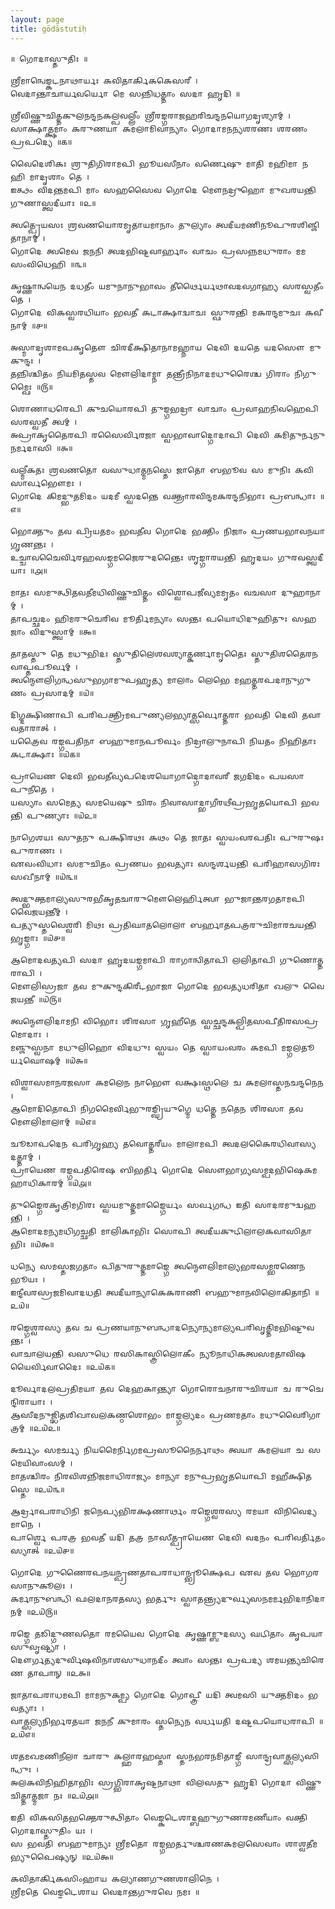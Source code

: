 ```yaml
---
layout: page
title: gōdāstutiḥ
---
```

    ॥ 𑌗𑍋𑌦𑌾𑌸𑍍𑌤𑍁𑌤𑌿𑌃 ॥

    𑌶𑍍𑌰𑍀𑌮𑌾𑌨𑍍𑌵𑍇𑌙𑍍𑌕𑌟𑌨𑌾𑌥𑌾𑌰𑍍𑌯𑌃 𑌕𑌵𑌿𑌤𑌾𑌰𑍍𑌕𑌿𑌕𑌕𑍇𑌸𑌰𑍀 ।
    𑌵𑍇𑌦𑌾𑌨𑍍𑌤𑌾𑌚𑌾𑌰𑍍𑌯𑌵𑌰𑍍𑌯𑍋 𑌮𑍇 𑌸𑌨𑍍𑌨𑌿𑌧𑌤𑍍𑌤𑌾𑌂 𑌸𑌦𑌾 𑌹𑍃𑌦𑌿 ॥

    𑌶𑍍𑌰𑍀𑌵𑌿𑌷𑍍𑌣𑍁𑌚𑌿𑌤𑍍𑌤𑌕𑍁𑌲𑌨𑌨𑍍𑌦𑌨𑌕𑌲𑍍𑌪𑌵𑌲𑍍𑌲𑍀𑌂 𑌶𑍍𑌰𑍀𑌰𑌙𑍍𑌗𑌰𑌾𑌜𑌹𑌰𑌿𑌚𑌨𑍍𑌦𑌨𑌯𑍋𑌗𑌦𑍃𑌶𑍍𑌯𑌾𑌮𑍍 ।
    𑌸𑌾𑌕𑍍𑌷𑌾𑌤𑍍𑌕𑍍𑌷𑌮𑌾𑌂 𑌕𑌰𑍁𑌣𑌯𑌾 𑌕𑌮𑌲𑌾𑌮𑌿𑌵𑌾𑌨𑍍𑌯𑌾𑌂 𑌗𑍋𑌦𑌾𑌮𑌨𑌨𑍍𑌯𑌶𑌰𑌣𑌃 𑌶𑌰𑌣𑌂 𑌪𑍍𑌰𑌪𑌦𑍍𑌯𑍇 ॥௧॥

    𑌵𑍈𑌦𑍇𑌶𑌿𑌕𑌃 𑌶𑍍𑌰𑍁𑌤𑌿𑌗𑌿𑌰𑌾𑌮𑌪𑌿 𑌭𑍂𑌯𑌸𑍀𑌨𑌾𑌂 𑌵𑌰𑍍𑌣𑍇𑌷𑍁 𑌮𑌾𑌤𑌿 𑌮𑌹𑌿𑌮𑌾 𑌨 𑌹𑌿 𑌮𑌾𑌦𑍃𑌶𑌾𑌂 𑌤𑍇 ।
    𑌇𑌤𑍍𑌥𑌂 𑌵𑌿𑌦𑌨𑍍𑌤𑌮𑌪𑌿 𑌮𑌾𑌂 𑌸𑌹𑌸𑍈𑌵 𑌗𑍋𑌦𑍇 𑌮𑍌𑌨𑌦𑍍𑌰𑍁𑌹𑍋 𑌮𑍁𑌖𑌰𑌯𑌨𑍍𑌤𑌿 𑌗𑍁𑌣𑌾𑌸𑍍𑌤𑍍𑌵𑌦𑍀𑌯𑌾𑌃 ॥௨॥

    𑌤𑍍𑌵𑌤𑍍𑌪𑍍𑌰𑍇𑌯𑌸𑌃 𑌶𑍍𑌰𑌵𑌣𑌯𑍋𑌰𑌮𑍃𑌤𑌾𑌯𑌮𑌾𑌨𑌾𑌂 𑌤𑍁𑌲𑍍𑌯𑌾𑌂 𑌤𑍍𑌵𑌦𑍀𑌯𑌮𑌣𑌿𑌨𑍂𑌪𑍁𑌰𑌶𑌿𑌞𑍍𑌜𑌿𑌤𑌾𑌨𑌾𑌮𑍍 ।
    𑌗𑍋𑌦𑍇 𑌤𑍍𑌵𑌮𑍇𑌵 𑌜𑌨𑌨𑌿 𑌤𑍍𑌵𑌦𑌭𑌿𑌷𑍍𑌟𑌵𑌾𑌰𑍍𑌹𑌾𑌂 𑌵𑌾𑌚𑌂 𑌪𑍍𑌰𑌸𑌨𑍍𑌨𑌮𑌧𑍁𑌰𑌾𑌂 𑌮𑌮 𑌸𑌂𑌵𑌿𑌧𑍇𑌹𑌿 ॥௩॥

    𑌕𑍃𑌷𑍍𑌣𑌾𑌨𑍍𑌵𑌯𑍇𑌨 𑌦𑌧𑌤𑍀𑌂 𑌯𑌮𑍁𑌨𑌾𑌨𑍁𑌭𑌾𑌵𑌂 𑌤𑍀𑌰𑍍𑌥𑍈𑌰𑍍𑌯𑌥𑌾𑌵𑌦𑌵𑌗𑌾𑌹𑍍𑌯 𑌸𑌰𑌸𑍍𑌵𑌤𑍀𑌂 𑌤𑍇 ।
    𑌗𑍋𑌦𑍇 𑌵𑌿𑌕𑌸𑍍𑌵𑌰𑌧𑌿𑌯𑌾𑌂 𑌭𑌵𑌤𑍀 𑌕𑌟𑌾𑌕𑍍𑌷𑌾𑌦𑍍𑌵𑌾𑌚𑌃 𑌸𑍍𑌫𑍁𑌰𑌨𑍍𑌤𑌿 𑌮𑌕𑌰𑌨𑍍𑌦𑌮𑍁𑌚𑌃 𑌕𑌵𑍀𑌨𑌾𑌮𑍍 ॥௪॥

    𑌅𑌸𑍍𑌮𑌾𑌦𑍃𑌶𑌾𑌮𑌪𑌕𑍃𑌤𑍌 𑌚𑌿𑌰𑌦𑍀𑌕𑍍𑌷𑌿𑌤𑌾𑌨𑌾𑌮𑌹𑍍𑌨𑌾𑌯 𑌦𑍇𑌵𑌿 𑌦𑌯𑌤𑍇 𑌯𑌦𑌸𑍌 𑌮𑍁𑌕𑍁𑌨𑍍𑌦𑌃 ।
    𑌤𑌨𑍍𑌨𑌿𑌶𑍍𑌚𑌿𑌤𑌂 𑌨𑌿𑌯𑌮𑌿𑌤𑌸𑍍𑌤𑌵 𑌮𑍌𑌲𑌿𑌦𑌾𑌮𑍍𑌨𑌾 𑌤𑌨𑍍𑌤𑍍𑌰𑍀𑌨𑌿𑌨𑌾𑌦𑌮𑌧𑍁𑌰𑍈𑌶𑍍𑌚 𑌗𑌿𑌰𑌾𑌂 𑌨𑌿𑌗𑍁𑌮𑍍𑌫𑍈𑌃 ॥௫॥

    𑌶𑍋𑌣𑌾𑌧𑌰𑍇𑌪𑌿 𑌕𑍁𑌚𑌯𑍋𑌰𑌪𑌿 𑌤𑍁𑌙𑍍𑌗𑌭𑌦𑍍𑌰𑌾 𑌵𑌾𑌚𑌾𑌂 𑌪𑍍𑌰𑌵𑌾𑌹𑌨𑌿𑌵𑌹𑍇𑌪𑌿 𑌸𑌰𑌸𑍍𑌵𑌤𑍀 𑌤𑍍𑌵𑌮𑍍 ।
    𑌅𑌪𑍍𑌰𑌾𑌕𑍃𑌤𑍈𑌰𑌪𑌿 𑌰𑌸𑍈𑌰𑍍𑌵𑌿𑌰𑌜𑌾 𑌸𑍍𑌵𑌭𑌾𑌵𑌾𑌦𑍍𑌗𑍋𑌦𑌾𑌪𑌿 𑌦𑍇𑌵𑌿 𑌕𑌮𑌿𑌤𑍁𑌰𑍍𑌨𑌨𑍁 𑌨𑌰𑍍𑌮𑌦𑌾𑌸𑌿 ॥௬॥

    𑌵𑌲𑍍𑌮𑍀𑌕𑌤𑌃 𑌶𑍍𑌰𑌵𑌣𑌤𑍋 𑌵𑌸𑍁𑌧𑌾𑌤𑍍𑌮𑌨𑌸𑍍𑌤𑍇 𑌜𑌾𑌤𑍋 𑌬𑌭𑍂𑌵 𑌸 𑌮𑍁𑌨𑌿𑌃 𑌕𑌵𑌿𑌸𑌾𑌰𑍍𑌵𑌭𑍌𑌮𑌃 ।
    𑌗𑍋𑌦𑍇 𑌕𑌿𑌮𑌦𑍍𑌭𑍁𑌤𑌮𑌿𑌦𑌂 𑌯𑌦𑌮𑍀 𑌸𑍍𑌵𑌦𑌨𑍍𑌤𑍇 𑌵𑌕𑍍𑌤𑍍𑌰𑌾𑌰𑌵𑌿𑌨𑍍𑌦𑌮𑌕𑌰𑌨𑍍𑌦𑌨𑌿𑌭𑌾𑌃 𑌪𑍍𑌰𑌬𑌨𑍍𑌧𑌾𑌃 ॥௭॥

    𑌭𑍋𑌕𑍍𑌤𑍁𑌂 𑌤𑌵 𑌪𑍍𑌰𑌿𑌯𑌤𑌮𑌂 𑌭𑌵𑌤𑍀𑌵 𑌗𑍋𑌦𑍇 𑌭𑌕𑍍𑌤𑌿𑌂 𑌨𑌿𑌜𑌾𑌂 𑌪𑍍𑌰𑌣𑌯𑌭𑌾𑌵𑌨𑌯𑌾 𑌗𑍃𑌣𑌨𑍍𑌤𑌃 ।
    𑌉𑌚𑍍𑌚𑌾𑌵𑌚𑍈𑌰𑍍𑌵𑌿𑌰𑌹𑌸𑌙𑍍𑌗𑌮𑌜𑍈𑌰𑍁𑌦𑌨𑍍𑌤𑍈𑌃 𑌶𑍃𑌙𑍍𑌗𑌾𑌰𑌯𑌨𑍍𑌤𑌿 𑌹𑍃𑌦𑌯𑌂 𑌗𑍁𑌰𑌵𑌸𑍍𑌤𑍍𑌵𑌦𑍀𑌯𑌾𑌃 ॥௮॥

    𑌮𑌾𑌤𑌃 𑌸𑌮𑍁𑌤𑍍𑌥𑌿𑌤𑌵𑌤𑍀𑌮𑌧𑌿𑌵𑌿𑌷𑍍𑌣𑍁𑌚𑌿𑌤𑍍𑌤𑌂 𑌵𑌿𑌶𑍍𑌵𑍋𑌪𑌜𑍀𑌵𑍍𑌯𑌮𑌮𑍃𑌤𑌂 𑌵𑌚𑌸𑌾 𑌦𑍁𑌹𑌾𑌨𑌾𑌮𑍍 ।
    𑌤𑌾𑌪𑌚𑍍𑌛𑌦𑌂 𑌹𑌿𑌮𑌰𑍁𑌚𑍇𑌰𑌿𑌵 𑌮𑍂𑌰𑍍𑌤𑌿𑌮𑌨𑍍𑌯𑌾𑌂 𑌸𑌨𑍍𑌤𑌃 𑌪𑌯𑍋𑌧𑌿𑌦𑍁𑌹𑌿𑌤𑍁𑌃 𑌸𑌹𑌜𑌾𑌂 𑌵𑌿𑌦𑍁𑌸𑍍𑌤𑍍𑌵𑌾𑌮𑍍 ॥௯॥

    𑌤𑌾𑌤𑌸𑍍𑌤𑍁 𑌤𑍇 𑌮𑌧𑍁𑌭𑌿𑌦𑌃 𑌸𑍍𑌤𑍁𑌤𑌿𑌲𑍇𑌶𑌵𑌶𑍍𑌯𑌾𑌤𑍍𑌕𑌰𑍍𑌣𑌾𑌮𑍃𑌤𑍈𑌃 𑌸𑍍𑌤𑍁𑌤𑌿𑌶𑌤𑍈𑌰𑌨𑌵𑌾𑌪𑍍𑌤𑌪𑍂𑌰𑍍𑌵𑌮𑍍 ।
    𑌤𑍍𑌵𑌨𑍍𑌮𑍌𑌲𑌿𑌗𑌨𑍍𑌧𑌸𑍁𑌭𑌗𑌾𑌮𑍁𑌪𑌹𑍃𑌤𑍍𑌯 𑌮𑌾𑌲𑌾𑌂 𑌲𑍇𑌭𑍇 𑌮𑌹𑌤𑍍𑌤𑌰𑌪𑌦𑌾𑌨𑍁𑌗𑍁𑌣𑌂 𑌪𑍍𑌰𑌸𑌾𑌦𑌮𑍍 ॥௰॥

    𑌦𑌿𑌗𑍍𑌦𑌕𑍍𑌷𑌿𑌣𑌾𑌪𑌿 𑌪𑌰𑌿𑌪𑌕𑍍𑌤𑍍𑌰𑌿𑌮𑌪𑍁𑌣𑍍𑌯𑌲𑌭𑍍𑌯𑌾𑌤𑍍𑌸𑌰𑍍𑌵𑍋𑌤𑍍𑌤𑌰𑌾 𑌭𑌵𑌤𑌿 𑌦𑍇𑌵𑌿 𑌤𑌵𑌾𑌵𑌤𑌾𑌰𑌾𑌤𑍍 ।
    𑌯𑌤𑍍𑌰𑍈𑌵 𑌰𑌙𑍍𑌗𑌪𑌤𑌿𑌨𑌾 𑌬𑌹𑍁𑌮𑌾𑌨𑌪𑍂𑌰𑍍𑌵𑌂 𑌨𑌿𑌦𑍍𑌰𑌾𑌲𑍁𑌨𑌾𑌪𑌿 𑌨𑌿𑌯𑌤𑌂 𑌨𑌿𑌹𑌿𑌤𑌾𑌃 𑌕𑌟𑌾𑌕𑍍𑌷𑌾𑌃 ॥௰௧॥

    𑌪𑍍𑌰𑌾𑌯𑍇𑌣 𑌦𑍇𑌵𑌿 𑌭𑌵𑌤𑍀𑌵𑍍𑌯𑌪𑌦𑍇𑌶𑌯𑍋𑌗𑌾𑌦𑍍𑌗𑍋𑌦𑌾𑌵𑌰𑍀 𑌜𑌗𑌦𑌿𑌦𑌂 𑌪𑌯𑌸𑌾 𑌪𑍁𑌨𑍀𑌤𑍇 ।
    𑌯𑌸𑍍𑌯𑌾𑌂 𑌸𑌮𑍇𑌤𑍍𑌯 𑌸𑌮𑌯𑍇𑌷𑍁 𑌚𑌿𑌰𑌂 𑌨𑌿𑌵𑌾𑌸𑌾𑌦𑍍𑌭𑌾𑌗𑍀𑌰𑌥𑍀𑌪𑍍𑌰𑌭𑍃𑌤𑌯𑍋𑌪𑌿 𑌭𑌵𑌨𑍍𑌤𑌿 𑌪𑍁𑌣𑍍𑌯𑌾𑌃 ॥௰௨॥

    𑌨𑌾𑌗𑍇𑌶𑌯𑌃 𑌸𑍁𑌤𑌨𑍁 𑌪𑌕𑍍𑌷𑌿𑌰𑌥𑌃 𑌕𑌥𑌂 𑌤𑍇 𑌜𑌾𑌤𑌃 𑌸𑍍𑌵𑌯𑌂𑌵𑌰𑌪𑌤𑌿𑌃 𑌪𑍁𑌰𑍁𑌷𑌃 𑌪𑍁𑌰𑌾𑌣𑌃 ।
    𑌏𑌵𑌂𑌵𑌿𑌧𑌾𑌃 𑌸𑌮𑍁𑌚𑌿𑌤𑌂 𑌪𑍍𑌰𑌣𑌯𑌂 𑌭𑌵𑌤𑍍𑌯𑌾𑌃 𑌸𑌨𑍍𑌦𑌰𑍍𑌶𑌯𑌨𑍍𑌤𑌿 𑌪𑌰𑌿𑌹𑌾𑌸𑌗𑌿𑌰𑌃 𑌸𑌖𑍀𑌨𑌾𑌮𑍍 ॥௰௩॥

    𑌤𑍍𑌵𑌦𑍍𑌭𑍁𑌕𑍍𑌤𑌮𑌾𑌲𑍍𑌯𑌸𑍁𑌰𑌭𑍀𑌕𑍃𑌤𑌚𑌾𑌰𑍁𑌮𑍌𑌲𑍇𑌰𑍍𑌹𑌿𑌤𑍍𑌵𑌾 𑌭𑍁𑌜𑌾𑌨𑍍𑌤𑌰𑌗𑌤𑌾𑌮𑌪𑌿 𑌵𑍈𑌜𑌯𑌨𑍍𑌤𑍀𑌮𑍍 ।
    𑌪𑌤𑍍𑌯𑍁𑌸𑍍𑌤𑌵𑍇𑌶𑍍𑌵𑌰𑌿 𑌮𑌿𑌥𑌃 𑌪𑍍𑌰𑌤𑌿𑌘𑌾𑌤𑌲𑍋𑌲𑌾 𑌬𑌰𑍍𑌹𑌾𑌤𑌪𑌤𑍍𑌰𑌰𑍁𑌚𑌿𑌮𑌾𑌰𑌚𑌯𑌨𑍍𑌤𑌿 𑌭𑍃𑌙𑍍𑌗𑌾𑌃 ॥௰௪॥

    𑌆𑌮𑍋𑌦𑌵𑌤𑍍𑌯𑌪𑌿 𑌸𑌦𑌾 𑌹𑍃𑌦𑌯𑌙𑍍𑌗𑌮𑌾𑌪𑌿 𑌰𑌾𑌗𑌾𑌨𑍍𑌵𑌿𑌤𑌾𑌪𑌿 𑌲𑌲𑌿𑌤𑌾𑌪𑌿 𑌗𑍁𑌣𑍋𑌤𑍍𑌤𑌰𑌾𑌪𑌿 ।
    𑌮𑍌𑌲𑌿𑌸𑍍𑌰𑌜𑌾 𑌤𑌵 𑌮𑍁𑌕𑍁𑌨𑍍𑌦𑌕𑌿𑌰𑍀𑌟𑌭𑌾𑌜𑌾 𑌗𑍋𑌦𑍇 𑌭𑌵𑌤𑍍𑌯𑌧𑌰𑌿𑌤𑌾 𑌖𑌲𑍁 𑌵𑍈𑌜𑌯𑌨𑍍𑌤𑍀 ॥௰௫॥

    𑌤𑍍𑌵𑌨𑍍𑌮𑍌𑌲𑌿𑌦𑌾𑌮𑌨𑌿 𑌵𑌿𑌭𑍋𑌃 𑌶𑌿𑌰𑌸𑌾 𑌗𑍃𑌹𑍀𑌤𑍇 𑌸𑍍𑌵𑌚𑍍𑌛𑌨𑍍𑌦𑌕𑌲𑍍𑌪𑌿𑌤𑌸𑌪𑍀𑌤𑌿𑌰𑌸𑌪𑍍𑌰𑌮𑍋𑌦𑌾𑌃 ।
    𑌮𑌞𑍍𑌜𑍁𑌸𑍍𑌵𑌨𑌾 𑌮𑌧𑍁𑌲𑌿𑌹𑍋 𑌵𑌿𑌦𑌧𑍁𑌃 𑌸𑍍𑌵𑌯𑌂 𑌤𑍇 𑌸𑍍𑌵𑌾𑌯𑌂𑌵𑌰𑌂 𑌕𑌮𑌪𑌿 𑌮𑌙𑍍𑌗𑌲𑌤𑍂𑌰𑍍𑌯𑌘𑍋𑌷𑌮𑍍 ॥௰௬॥

    𑌵𑌿𑌶𑍍𑌵𑌾𑌸𑌮𑌾𑌨𑌰𑌜𑌸𑌾 𑌕𑌮𑌲𑍇𑌨 𑌨𑌾𑌭𑍌 𑌵𑌕𑍍𑌷𑌃𑌸𑍍𑌥𑌲𑍇 𑌚 𑌕𑌮𑌲𑌾𑌸𑍍𑌤𑌨𑌚𑌨𑍍𑌦𑌨𑍇𑌨 ।
    𑌆𑌮𑍋𑌦𑌿𑌤𑍋𑌪𑌿 𑌨𑌿𑌗𑌮𑍈𑌰𑍍𑌵𑌿𑌭𑍁𑌰𑌙𑍍𑌘𑍍𑌰𑌿𑌯𑍁𑌗𑍍𑌮𑍇 𑌧𑌤𑍍𑌤𑍇 𑌨𑌤𑍇𑌨 𑌶𑌿𑌰𑌸𑌾 𑌤𑌵 𑌮𑍌𑌲𑌿𑌮𑌾𑌲𑌾𑌮𑍍 ॥௰௭॥

    𑌚𑍂𑌡𑌾𑌪𑌦𑍇𑌨 𑌪𑌰𑌿𑌗𑍃𑌹𑍍𑌯 𑌤𑌵𑍋𑌤𑍍𑌤𑌰𑍀𑌯𑌂 𑌮𑌾𑌲𑌾𑌮𑌪𑌿 𑌤𑍍𑌵𑌦𑌲𑌕𑍈𑌰𑌧𑌿𑌵𑌾𑌸𑍍𑌯 𑌦𑌤𑍍𑌤𑌾𑌮𑍍 ।
    𑌪𑍍𑌰𑌾𑌯𑍇𑌣 𑌰𑌙𑍍𑌗𑌪𑌤𑌿𑌰𑍇𑌷 𑌬𑌿𑌭𑌰𑍍𑌤𑌿 𑌗𑍋𑌦𑍇 𑌸𑍌𑌭𑌾𑌗𑍍𑌯𑌸𑌮𑍍𑌪𑌦𑌭𑌿𑌷𑍇𑌕𑌮𑌹𑌾𑌧𑌿𑌕𑌾𑌰𑌮𑍍 ॥௰௮॥

    𑌤𑍁𑌙𑍍𑌗𑍈𑌰𑌕𑍃𑌤𑍍𑌰𑌿𑌮𑌗𑌿𑌰𑌃 𑌸𑍍𑌵𑌯𑌮𑍁𑌤𑍍𑌤𑌮𑌾𑌙𑍍𑌗𑍈𑌰𑍍𑌯𑌂 𑌸𑌰𑍍𑌵𑌗𑌨𑍍𑌧 𑌇𑌤𑌿 𑌸𑌾𑌦𑌰𑌮𑍁𑌦𑍍𑌵𑌹𑌨𑍍𑌤𑌿 ।
    𑌆𑌮𑍋𑌦𑌮𑌨𑍍𑌯𑌮𑌧𑌿𑌗𑌚𑍍𑌛𑌤𑌿 𑌮𑌾𑌲𑌿𑌕𑌾𑌭𑌿𑌃 𑌸𑍋𑌪𑌿 𑌤𑍍𑌵𑌦𑍀𑌯𑌕𑍁𑌟𑌿𑌲𑌾𑌲𑌕𑌵𑌾𑌸𑌿𑌤𑌾𑌭𑌿𑌃 ॥௰௯॥

    𑌧𑌨𑍍𑌯𑍇 𑌸𑌮𑌸𑍍𑌤𑌜𑌗𑌤𑌾𑌂 𑌪𑌿𑌤𑍁𑌰𑍁𑌤𑍍𑌤𑌮𑌾𑌙𑍍𑌗𑍇 𑌤𑍍𑌵𑌨𑍍𑌮𑍌𑌲𑌿𑌮𑌾𑌲𑍍𑌯𑌭𑌰𑌸𑌮𑍍𑌭𑌰𑌣𑍇𑌨 𑌭𑍂𑌯𑌃 ।
    𑌇𑌨𑍍𑌦𑍀𑌵𑌰𑌸𑍍𑌰𑌜𑌮𑌿𑌵𑌾𑌦𑌧𑌤𑌿 𑌤𑍍𑌵𑌦𑍀𑌯𑌾𑌨𑍍𑌯𑌾𑌕𑍇𑌕𑌰𑌾𑌣𑌿 𑌬𑌹𑍁𑌮𑌾𑌨𑌵𑌿𑌲𑍋𑌕𑌿𑌤𑌾𑌨𑌿 ॥௨௰॥

    𑌰𑌙𑍍𑌗𑍇𑌶𑍍𑌵𑌰𑌸𑍍𑌯 𑌤𑌵 𑌚 𑌪𑍍𑌰𑌣𑌯𑌾𑌨𑍁𑌬𑌨𑍍𑌧𑌾𑌦𑌨𑍍𑌯𑍋𑌨𑍍𑌯𑌮𑌾𑌲𑍍𑌯𑌪𑌰𑌿𑌵𑍃𑌤𑍍𑌤𑌿𑌮𑌭𑌿𑌷𑍍𑌟𑍁𑌵𑌨𑍍𑌤𑌃 ।
    𑌵𑌾𑌚𑌾𑌲𑌯𑌨𑍍𑌤𑌿 𑌵𑌸𑍁𑌧𑍇 𑌰𑌸𑌿𑌕𑌾𑌸𑍍𑌤𑍍𑌰𑌿𑌲𑍋𑌕𑍀𑌂 𑌨𑍍𑌯𑍂𑌨𑌾𑌧𑌿𑌕𑌤𑍍𑌵𑌸𑌮𑌤𑌾𑌵𑌿𑌷𑌯𑍈𑌰𑍍𑌵𑌿𑌵𑌾𑌦𑍈𑌃 ॥௨௰௧॥

    𑌦𑍂𑌰𑍍𑌵𑌾𑌦𑌲𑌪𑍍𑌰𑌤𑌿𑌮𑌯𑌾 𑌤𑌵 𑌦𑍇𑌹𑌕𑌾𑌨𑍍𑌤𑍍𑌯𑌾 𑌗𑍋𑌰𑍋𑌚𑌨𑌾𑌰𑍁𑌚𑌿𑌰𑌯𑌾 𑌚 𑌰𑍁𑌚𑍇𑌨𑍍𑌦𑌿𑌰𑌾𑌯𑌾𑌃 ।
    𑌆𑌸𑍀𑌦𑌨𑍁𑌜𑍍𑌝𑌿𑌤𑌶𑌿𑌖𑌾𑌵𑌲𑌕𑌣𑍍𑌠𑌶𑍋𑌭𑌂 𑌮𑌾𑌙𑍍𑌗𑌲𑍍𑌯𑌦𑌂 𑌪𑍍𑌰𑌣𑌮𑌤𑌾𑌂 𑌮𑌧𑍁𑌵𑍈𑌰𑌿𑌗𑌾𑌤𑍍𑌰𑌮𑍍 ॥௨௰௨॥

    𑌅𑌰𑍍𑌚𑍍𑌯𑌂 𑌸𑌮𑌰𑍍𑌚𑍍𑌯 𑌨𑌿𑌯𑌮𑍈𑌰𑍍𑌨𑌿𑌗𑌮𑌪𑍍𑌰𑌸𑍂𑌨𑍈𑌰𑍍𑌨𑌾𑌥𑌂 𑌤𑍍𑌵𑌯𑌾 𑌕𑌮𑌲𑌯𑌾 𑌚 𑌸𑌮𑍇𑌯𑌿𑌵𑌾𑌂𑌸𑌮𑍍 ।
    𑌮𑌾𑌤𑌶𑍍𑌚𑌿𑌰𑌂 𑌨𑌿𑌰𑌵𑌿𑌶𑌨𑍍𑌨𑌿𑌜𑌮𑌾𑌧𑌿𑌰𑌾𑌜𑍍𑌯𑌂 𑌮𑌾𑌨𑍍𑌯𑌾 𑌮𑌨𑍁𑌪𑍍𑌰𑌭𑍃𑌤𑌯𑍋𑌪𑌿 𑌮𑌹𑍀𑌕𑍍𑌷𑌿𑌤𑌸𑍍𑌤𑍇 ॥௨௰௩॥

    𑌆𑌰𑍍𑌦𑍍𑌰𑌾𑌪𑌰𑌾𑌧𑌿𑌨𑌿 𑌜𑌨𑍇𑌪𑍍𑌯𑌭𑌿𑌰𑌕𑍍𑌷𑌣𑌾𑌰𑍍𑌥𑌂 𑌰𑌙𑍍𑌗𑍇𑌶𑍍𑌵𑌰𑌸𑍍𑌯 𑌰𑌮𑌯𑌾 𑌵𑌿𑌨𑌿𑌵𑍇𑌦𑍍𑌯𑌮𑌾𑌨𑍇 ।
    𑌪𑌾𑌰𑍍𑌶𑍍𑌵𑍇 𑌪𑌰𑌤𑍍𑌰 𑌭𑌵𑌤𑍀 𑌯𑌦𑌿 𑌤𑌤𑍍𑌰 𑌨𑌾𑌸𑍀𑌤𑍍𑌪𑍍𑌰𑌾𑌯𑍇𑌣 𑌦𑍇𑌵𑌿 𑌵𑌦𑌨𑌂 𑌪𑌰𑌿𑌵𑌰𑍍𑌤𑌿𑌤𑌂 𑌸𑍍𑌯𑌾𑌤𑍍 ॥௨௰௪॥

    𑌗𑍋𑌦𑍇 𑌗𑍁𑌣𑍈𑌰𑌪𑌨𑌯𑌨𑍍𑌪𑍍𑌰𑌣𑌤𑌾𑌪𑌰𑌾𑌧𑌾𑌨𑍍𑌭𑍍𑌰𑍂𑌕𑍍𑌷𑍇𑌪 𑌏𑌵 𑌤𑌵 𑌭𑍋𑌗𑌰𑌸𑌾𑌨𑍁𑌕𑍂𑌲𑌃 ।
    𑌕𑌰𑍍𑌮𑌾𑌨𑍁𑌬𑌨𑍍𑌧𑌿 𑌫𑌲𑌦𑌾𑌨𑌰𑌤𑌸𑍍𑌯 𑌭𑌰𑍍𑌤𑍁𑌃 𑌸𑍍𑌵𑌾𑌤𑌨𑍍𑌤𑍍𑌰𑍍𑌯𑌦𑍁𑌰𑍍𑌵𑍍𑌯𑌸𑌨𑌮𑌰𑍍𑌮𑌭𑌿𑌦𑌾𑌨𑌿𑌦𑌾𑌨𑌮𑍍 ॥௨௰௫॥

    𑌰𑌙𑍍𑌗𑍇 𑌤𑌡𑌿𑌦𑍍𑌗𑍁𑌣𑌵𑌤𑍋 𑌰𑌮𑌯𑍈𑌵 𑌗𑍋𑌦𑍇 𑌕𑍃𑌷𑍍𑌣𑌾𑌮𑍍𑌬𑍁𑌦𑌸𑍍𑌯 𑌘𑌟𑌿𑌤𑌾𑌂 𑌕𑍃𑌪𑌯𑌾 𑌸𑍁𑌵𑍃𑌷𑍍𑌟𑍍𑌯𑌾 ।
    𑌦𑍌𑌰𑍍𑌗𑌤𑍍𑌯𑌦𑍁𑌰𑍍𑌵𑌿𑌷𑌵𑌿𑌨𑌾𑌶𑌸𑍁𑌧𑌾𑌨𑌦𑍀𑌂 𑌤𑍍𑌵𑌾𑌂 𑌸𑌨𑍍𑌤𑌃 𑌪𑍍𑌰𑌪𑌦𑍍𑌯 𑌶𑌮𑌯𑌨𑍍𑌤𑍍𑌯𑌚𑌿𑌰𑍇𑌣 𑌤𑌾𑌪𑌾𑌨𑍍 ॥௨௬॥

    𑌜𑌾𑌤𑌾𑌪𑌰𑌾𑌧𑌮𑌪𑌿 𑌮𑌾𑌮𑌨𑍁𑌕𑌮𑍍𑌪𑍍𑌯 𑌗𑍋𑌦𑍇 𑌗𑍋𑌪𑍍𑌤𑍍𑌰𑍀 𑌯𑌦𑌿 𑌤𑍍𑌵𑌮𑌸𑌿 𑌯𑍁𑌕𑍍𑌤𑌮𑌿𑌦𑌂 𑌭𑌵𑌤𑍍𑌯𑌾𑌃 ।
    𑌵𑌾𑌤𑍍𑌸𑌲𑍍𑌯𑌨𑌿𑌰𑍍𑌭𑌰𑌤𑌯𑌾 𑌜𑌨𑌨𑍀 𑌕𑍁𑌮𑌾𑌰𑌂 𑌸𑍍𑌤𑌨𑍍𑌯𑍇𑌨 𑌵𑌰𑍍𑌧𑌯𑌤𑌿 𑌦𑌷𑍍𑌟𑌪𑌯𑍋𑌧𑌰𑌾𑌪𑌿 ॥௨௰௭॥

    𑌶𑌤𑌮𑌖𑌮𑌣𑌿𑌨𑍀𑌲𑌾 𑌚𑌾𑌰𑍁 𑌕𑌲𑍍𑌹𑌾𑌰𑌹𑌸𑍍𑌤𑌾 𑌸𑍍𑌤𑌨𑌭𑌰𑌨𑌮𑌿𑌤𑌾𑌙𑍍𑌗𑍀 𑌸𑌾𑌨𑍍𑌦𑍍𑌰𑌵𑌾𑌤𑍍𑌸𑌲𑍍𑌯𑌸𑌿𑌨𑍍𑌧𑍁𑌃 ।
    𑌅𑌲𑌕𑌵𑌿𑌨𑌿𑌹𑌿𑌤𑌾𑌭𑌿𑌃 𑌸𑍍𑌰𑌗𑍍𑌭𑌿𑌰𑌾𑌕𑍃𑌷𑍍𑌟𑌨𑌾𑌥𑌾 𑌵𑌿𑌲𑌸𑌤𑍁 𑌹𑍃𑌦𑌿 𑌗𑍋𑌦𑌾 𑌵𑌿𑌷𑍍𑌣𑍁𑌚𑌿𑌤𑍍𑌤𑌾𑌤𑍍𑌮𑌜𑌾 𑌨𑌃 ॥௨௰௮॥

    𑌇𑌤𑌿 𑌵𑌿𑌕𑌸𑌿𑌤𑌭𑌕𑍍𑌤𑍇𑌰𑍁𑌤𑍍𑌥𑌿𑌤𑌾𑌂 𑌵𑍇𑌙𑍍𑌕𑌟𑍇𑌶𑌾𑌦𑍍𑌬𑌹𑍁𑌗𑍁𑌣𑌰𑌮𑌣𑍀𑌯𑌾𑌂 𑌵𑌕𑍍𑌤𑌿 𑌗𑍋𑌦𑌾𑌸𑍍𑌤𑍁𑌤𑌿𑌂 𑌯𑌃 ।
    𑌸 𑌭𑌵𑌤𑌿 𑌬𑌹𑍁𑌮𑌾𑌨𑍍𑌯𑌃 𑌶𑍍𑌰𑍀𑌮𑌤𑍋 𑌰𑌙𑍍𑌗𑌭𑌰𑍍𑌤𑍁𑌶𑍍𑌚𑌰𑌣𑌕𑌮𑌲𑌸𑍇𑌵𑌾𑌂 𑌶𑌾𑌶𑍍𑌵𑌤𑍀𑌮𑌭𑍍𑌯𑍁𑌪𑍈𑌷𑍍𑌯𑌨𑍍 ॥௨௰௯॥

    𑌕𑌵𑌿𑌤𑌾𑌰𑍍𑌕𑌿𑌕𑌸𑌿𑌂𑌹𑌾𑌯 𑌕𑌲𑍍𑌯𑌾𑌣𑌗𑍁𑌣𑌶𑌾𑌲𑌿𑌨𑍇 ।
    𑌶𑍍𑌰𑍀𑌮𑌤𑍇 𑌵𑍇𑌙𑍍𑌕𑌟𑍇𑌶𑌾𑌯 𑌵𑍇𑌦𑌾𑌨𑍍𑌤𑌗𑍁𑌰𑌵𑍇 𑌨𑌮𑌃 ॥
